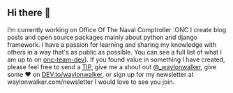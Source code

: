 ## Hi there 👋
I’m currently working on Office Of The Naval Comptroller :ONC
I create blog posts and open source packages mainly about python and django framework.  I have a passion for learning and sharing my knowledge with others in a way that's as public as possible.  You can see a full list of what I am up to on [onc-team-dev](https://sites.google.com/view/onc-team-dev/home)).  If you found value in something I have created, please feel free to send a [TIP](mailto:onc.odoo.dev@gmail.com?subject=TIP), give me a shout out [@_waylonwalker](https://twitter.com/_waylonwalker), give some ♥ on [DEV.to/waylonwalker](https://dev.to/waylonwalker), or sign up for my newsletter  at waylonwalker.com/newsletter  I would love to see you join.
<!--
**oncx-web/oncx-web** is a ✨ _special_ ✨ repository because its `README.md` (this file) appears on your GitHub profile.

Here are some ideas to get you started:

- 🔭 I’m currently working on ...
- 🌱 I’m currently learning ...
- 👯 I’m looking to collaborate on ...
- 🤔 I’m looking for help with ...
- 💬 Ask me about ...
- 📫 How to reach me: ...
- 😄 Pronouns: ...
- ⚡ Fun fact: ...
-->
